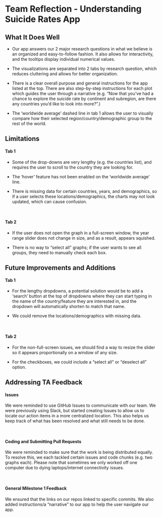 # Team Reflection - Understanding Suicide Rates App

## What It Does Well 

- Our app answers our 2 major research questions in what we believe is an organized and easy-to-follow fashion. It also allows for interactivity, and the tooltips display individual numerical values.

- The visualizations are separated into 2 tabs by research question, which reduces cluttering and allows for better organization.

- There is a clear overall purpose and general instructions for the app listed at the top. There are also step-by-step instructions for each plot which guides the user through a narrative (e.g. “Now that you’ve had a chance to explore the suicide rate by continent and subregion, are there any countries you’d like to look into more?”.) 

- The ‘worldwide average’ dashed line in tab 1 allows the user to visually compare how their selected region/country/demographic group to the rest of the world. 

## Limitations

#### Tab 1
- Some of the drop-downs are very lengthy (e.g. the countries list), and requires the user to scroll to the country they are looking for. 

- The ‘hover’ feature has not been enabled on the ‘worldwide average’ line. 

- There is missing data for certain countries, years, and demographics, so if a user selects these locations/demographics, the charts may not look updated, which can cause confusion.

<br/> 

#### Tab 2
- If the user does not open the graph in a full-screen window, the year range slider does not change in size, and as a result, appears squished. 

- There is no way to “select all” graphs; if the user wants to see all groups, they need to manually check each box.

## Future Improvements and Additions

#### Tab 1
- For the lengthy dropdowns, a potential solution would be to add a ‘search’ button at the top of dropdowns where they can start typing in the name of the country/feature they are interested in, and the dropdown will automatically shorten to match that name.

- We could remove the locations/demographics with missing data.

<br/> 

#### Tab 2
- For the non-full-screen issues, we should find a way to resize the slider so it appears proportionally on a window of any size. 

- For the checkboxes, we could include a “select all” or “deselect all” option.

## Addressing TA Feedback

#### Issues
We were reminded to use GitHub Issues to communicate with our team. We were previously using Slack, but started creating Issues to allow us to locate our action items in a more centralized location. This also helps us keep track of what has been resolved and what still needs to be done. 

<br/> 

#### Coding and Submitting Pull Requests
We were reminded to make sure that the work is being distributed equally. To resolve this, we each tackled certain issues and code chunks (e.g. two graphs each). Please note that sometimes we only worked off one computer due to dying laptops/internet connectivity issues. 

<br/> 

#### General Milestone 1 Feedback
We ensured that the links on our repos linked to specific commits. We also added instructions/a “narrative” to our app to help the user navigate our app. 
